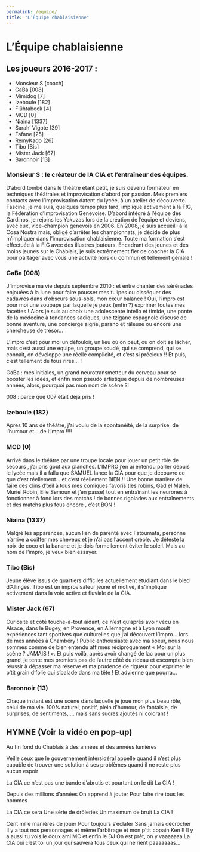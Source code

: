 ```yaml
---
permalink: /equipe/
title: "L’Équipe chablaisienne"
---
```


# L’Équipe chablaisienne

## Les joueurs 2016-2017 :

 - Monsieur S [coach]
 - GaBa [008]
 - Mimidog [7]
 - Izeboule [182]
 - Flühtabeck [4]
 - MCD [0]
 - Niaina [1337]
 - Sarah’ Vigote [39]
 - Fafane [25]
 - RemyKado [26]
 - Tibo [Bis]
 - Mister Jack  [67]
 - Baronnoir   [13]
 

### Monsieur S : le créateur de lA CIA et l’entraîneur des équipes.

D’abord tombé dans le théâtre étant petit, je suis devenu formateur en techniques théâtrales et improvisation d’abord par passion.
Mes premiers contacts avec l’improvisation datent du lycée, à un atelier de découverte. Fasciné, je me suis, quelques temps plus tard, impliqué activement à la F!G, la Fédération d’Improvisation Genevoise.
D’abord intégré à l’équipe des Cardinos, je rejoins les Yakuzas lors de la création de l’équipe et deviens, avec eux, vice-champion genevois en 2006. En 2008, je suis accueilli à la Cosa Nostra mais, obligé d’arrêter les championnats, je décide de plus m’impliquer dans l’improvisation chablaisienne.
Toute ma formation s’est effectuée à la F!G avec des illustres jouteurs.
Encadrant des jeunes et des moins jeunes sur le Chablais, je suis extrêmement fier de coacher la CIA pour partager avec vous une activité hors du commun et tellement géniale !

### GaBa (008)

J’improvise ma vie depuis septembre 2010 : et entre chanter des sérénades enjouées à la lune pour faire pousser mes tulipes ou disséquer des cadavres dans d’obscurs sous-sols, mon cœur balance ! Oui, l’impro est pour moi une soupape par laquelle je peux (enfin ?) exprimer toutes mes facettes ! Alors je suis au choix une adolescente intello et timide, une ponte de la médecine à tendances sadiques, une tzigane espagnole diseuse de bonne aventure, une concierge aigrie, parano et râleuse ou encore une chercheuse de trésor…

L’impro c’est pour moi un défouloir, un lieu où on peut, où on doit se lâcher, mais c’est aussi une équipe, un groupe soudé, qui se comprend, qui se connait, on développe une réelle complicité, et c’est si précieux !! Et puis, c’est tellement de fous rires… !

GaBa : mes initiales, un grand neurotransmetteur du cerveau pour se booster les idées, et enfin mon pseudo artistique depuis de nombreuses années, alors, pourquoi pas mon nom de scène ?!

008 : parce que 007 était déjà pris !

### Izeboule (182)

Apres 10 ans de théâtre, j’ai voulu de la spontanéité, de la surprise, de l’humour et …de l’impro !!!!

### MCD (0)

Arrivé dans le théâtre par une troupe locale pour jouer un petit rôle de secours , j’ai pris goût aux planches. L’IMPRO j’en ai entendu parler depuis le lycée mais il a fallu que SAMUEL lance la CIA pour que je découvre ce que c’est réellement… et c’est réellement BIEN !!
Une bonne manière de faire des clins d’œil à tous mes comiques favoris (les robins, Gad el Maleh, Muriel Robin, Elie Semoun et j’en passe) tout en entraînant les neurones à fonctionner à fond lors des matchs ! de bonnes rigolades aux entraînements et des matchs plus fous encore , c’est BON !

### Niaina (1337)

Malgré les apparences, aucun lien de parenté avec Fatoumata, personne n’arrive à coiffer mes cheveux et je n’ai pas l’accent créole. Je déteste la noix de coco et la banane et je dois formellement éviter le soleil. Mais au nom de l’impro, je veux bien essayer.

### Tibo (Bis)

Jeune élève issus de quartiers difficiles actuellement étudiant dans le bled d’Allinges. Tibo est un improvisateur jeune et motivé, il s’implique activement dans la voie active et fluviale de la CIA.

### Mister Jack (67)

Curiosité et côté touche-à-tout aidant, ce n’est qu’après avoir vécu en Alsace, dans le Bugey, en Provence, en Allemagne et à Lyon moult expériences tant sportives que culturelles que j’ai découvert l’impro… lors de mes années à Chambéry ! Public enthousiaste avec ma soeur, nous nous sommes comme de bien entendu affirmés réciproquement « Moi sur la scène ? JAMAIS ! ». Et puis voilà, après avoir changé de lac pour un plus grand, je tente mes premiers pas de l’autre côté du rideau et escompte bien réussir à dépasser ma réserve et ma prudence de rigueur pour exprimer le p’tit grain d’folie qui s’balade dans ma tête ! Et advienne que pourra…

### Baronnoir (13)

Chaque instant est une scène dans laquelle je joue mon plus beau rôle, celui de ma vie.  100% naturel, positif, plein d’humour, de fantaisie, de surprises, de sentiments, … mais sans sucres ajoutés ni colorant !

 

 

## HYMNE  (Voir la vidéo en pop-up)

Au fin fond du Chablais
à des années et des années lumières

Veille ceux que le gouvernement intersidéral appelle quand il n’est plus capable de trouver une solution à ses problèmes quand il ne reste plus aucun espoir

La CIA ce n’est pas une bande d’abrutis
et pourtant on le dit
La CIA !

Depuis des millions d’années
On apprend à jouter
Pour faire rire tous les hommes

La CIA ce sera
Une série de drôleries
Un maximum de bruit
La CIA !

Cent mille manières de jouer
Pour toujours s’éclater
Sans jamais décrocher
Il y a
tout nos personnages
et même l’arbitrage
et mon p’tit copain Ken !!
Il y a aussi
tu vois
le doux ami MC
et enfin le DJ
On est prêt, on y vaaaaaaa
La CIA oui c’est toi
un jour qui sauvera tous ceux
qui ne rient paaaaaaas…
